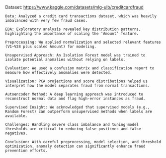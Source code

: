    Dataset:  https://www.kaggle.com/datasets/mlg-ulb/creditcardfraud

   
   
   
    Data: Analyzed a credit card transactions dataset, which was heavily imbalanced with very few fraud cases.

    EDA: Exploratory analysis revealed key distribution patterns, highlighting the importance of scaling the ‘Amount’ feature.

    Preprocessing: We applied normalization and selected relevant features (V1–V28 plus scaled Amount) for modeling.

    Unsupervised Approach: An Isolation Forest model was trained to isolate potential anomalies without relying on labels.

    Evaluation: We used a confusion matrix and classification report to measure how effectively anomalies were detected.

    Visualization: PCA projections and score distributions helped us interpret how the model separates fraud from normal transactions.

    Autoencoder Method: A deep learning approach was introduced to reconstruct normal data and flag high-error instances as fraud.

    Supervised Insight: We acknowledged that supervised models (e.g., Random Forest) can outperform unsupervised methods when labels are available.

    Challenges: Handling severe class imbalance and tuning model thresholds are critical to reducing false positives and false negatives.
    
    Conclusion: With careful preprocessing, model selection, and threshold optimization, anomaly detection can significantly enhance fraud prevention efforts.

